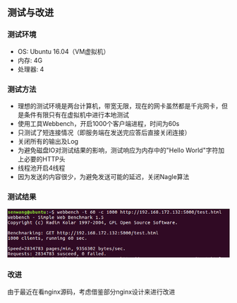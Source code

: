 ## 测试与改进

### 测试环境

* OS: Ubuntu 16.04（VM虚拟机）
* 内存: 4G
* 处理器: 4

### 测试方法

* 理想的测试环境是两台计算机，带宽无限，现在的网卡虽然都是千兆网卡，但是条件有限只有在虚拟机中进行本地测试
* 使用工具Webbench，开启1000个客户端进程，时间为60s
* 只测试了短连接情况（即服务端在发送完应答后直接关闭连接）
* 关闭所有的输出及Log
* 为避免磁盘IO对测试结果的影响，测试响应为内存中的"Hello World"字符加上必要的HTTP头
* 线程池开启4线程
* 因为发送的内容很少，为避免发送可能的延迟，关闭Nagle算法

### 测试结果

![test](https://github.com/wangsen1994/web_server/blob/master/datum/test.png)

### 改进

由于最近在看nginx源码，考虑借鉴部分nginx设计来进行改进
